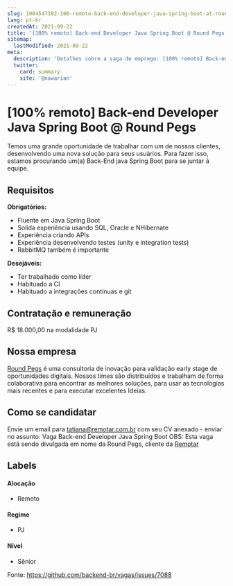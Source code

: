 ```yaml
---
slug: 1004547382-100-remoto-back-end-developer-java-spring-boot-at-round-pegs
lang: pt-br
createdAt: 2021-09-22
title: '[100% remoto] Back-end Developer Java Spring Boot @ Round Pegs - Vaga de Emprego'
sitemap:
  lastModified: 2021-09-22
meta:
  description: 'Detalhes sobre a vaga de emprego: [100% remoto] Back-end Developer Java Spring Boot @ Round Pegs'
  twitter:
    card: summary
    site: '@nawarian'
---
```


# [100% remoto] Back-end Developer Java Spring Boot @ Round Pegs

Temos uma grande oportunidade de trabalhar com um de nossos clientes, desenvolvendo uma nova solução para seus usuários. Para fazer isso, estamos procurando um(a) Back-End java Spring Boot para se juntar à equipe.

## Requisitos

**Obrigatórios:**
- Fluente em Java Spring Boot
- Solida experiência usando SQL, Oracle e NHibernate
- Experiência criando APIs
- Experiência desenvolvendo testes (unity e integration tests)
- RabbitMQ também é importante

**Desejáveis:**
- Ter trabalhado como líder
- Habituado a CI
- Habituado a integrações contínuas e git

## Contratação e remuneração

R$ 18.000,00 na modalidade PJ

## Nossa empresa

[Round Pegs](https://www.roundpegsconsultoria.com.br/) é uma consultoria de inovação para validação early stage de oportunidades digitais. Nossos times são distribuídos e trabalham de forma colaborativa para encontrar as melhores soluções, para usar as tecnologias mais recentes e para executar excelentes Ideias.


## Como se candidatar

Envie um email para tatiana@remotar.com.br com seu CV anexado - enviar no assunto: Vaga  Back-end Developer Java Spring Boot 
OBS: Esta vaga está sendo divulgada em nome da Round Pegs, cliente da [Remotar](https://www.remotar.com.br/)

## Labels
<!-- retire os labels que não fazem sentido à vaga -->

#### Alocação
- Remoto

#### Regime
- PJ

#### Nível
- Sênior




Fonte: https://github.com/backend-br/vagas/issues/7088